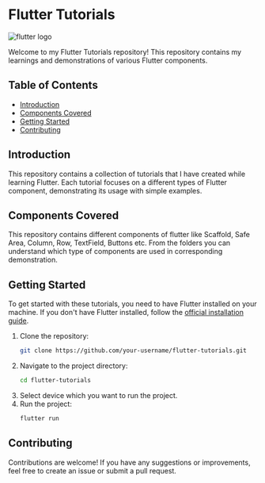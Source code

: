 # Flutter Tutorials
![flutter logo](https://docs.flutter.dev/assets/images/branding/flutter/logo+text/horizontal/default.svg)

Welcome to my Flutter Tutorials repository! This repository contains my learnings and demonstrations of various Flutter components.

## Table of Contents

- [Introduction](#introduction)
- [Components Covered](#components-covered)
- [Getting Started](#getting-started)
- [Contributing](#contributing)

## Introduction

This repository contains a collection of tutorials that I have created while learning Flutter. Each tutorial focuses on a different types of Flutter component, demonstrating its usage with simple examples.

## Components Covered

This repository contains different components of flutter like Scaffold, Safe Area, Column, Row, TextField, Buttons etc. From the folders you can understand which type of components are used in corresponding demonstration.

## Getting Started

To get started with these tutorials, you need to have Flutter installed on your machine. If you don't have Flutter installed, follow the [official installation guide](https://flutter.dev/docs/get-started/install).

1. Clone the repository:
   ```sh
   git clone https://github.com/your-username/flutter-tutorials.git
2. Navigate to the project directory:
    ```sh
    cd flutter-tutorials
3. Select device which you want to run the project.
4. Run the project:
    ```sh
    flutter run
## Contributing
Contributions are welcome! If you have any suggestions or improvements, feel free to create an issue or submit a pull request.
